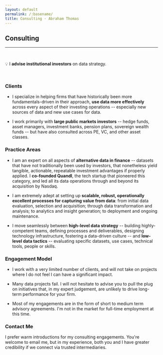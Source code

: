 ```yaml
---
layout: default
permalink: /:basename/
title: Consulting · Abraham Thomas
---
```


## Consulting

----

<br/>

💡 I **advise institutional investors** on data strategy.

<br/>

### Clients

* I specialize in helping firms that have historically been more fundamentals-driven in their approach, **use data more effectively** across every aspect of their investing operations --  especially new sources of data and new use cases for data.

* I work primarily with **large public markets investors** -- hedge funds, asset managers, investment banks, pension plans, sovereign wealth funds -- but have also consulted across PE, VC, and other asset classes.  

### Practice Areas

* I am an expert on all aspects of **alternative data in finance** -- datasets that have not traditionally been used by investors, that nonetheless yield tangible, actionable, repeatable investment advantages if properly applied.  I **co-founded Quandl**, the tech startup that pioneered this category, and led all its data operations through and beyond its acquisition by Nasdaq.

* I am extremely adept at setting up **scalable, robust, operationally excellent processes for capturing value from data**: from initial data evaluation, selection and acquisition; through data transformation and analysis; to analytics and insight generation; to deployment and ongoing maintenance.  

* I move seamlessly between **high-level data strategy** --  building highly-competent teams, defining processes and deliverables, designing technology infrastructure, fostering a data-driven culture -- and **low-level data tactics** -- evaluating specific datasets, use cases, technical tools, people or skills.

### Engagement Model

* I work with a very limited number of clients, and will not take on projects where I do not feel I can have a significant impact.

* Many data projects fail.  I will not hesitate to advise you to pull the plug on initiatives that, in my expert judgement, are unlikely to drive long-term performance for your firm.  

* Most of my engagements are in the form of short to medium term advisory agreements.  I'm not in the market for full-time employment at this time.  

<!-- * My services are not cheap.  I am one of the world's leading experts on alternative data and data-driven investing, and my compensation reflects that.-->   

### Contact Me

I prefer warm introductions for my consulting engagements.  You're welcome to email me, but in my experience, both you and I have greater credibility if we connect via trusted intermediaries.
